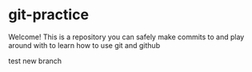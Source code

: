 # git-practice

Welcome! This is a repository you can safely make commits to and play around with to learn how to use git and github

test new branch
